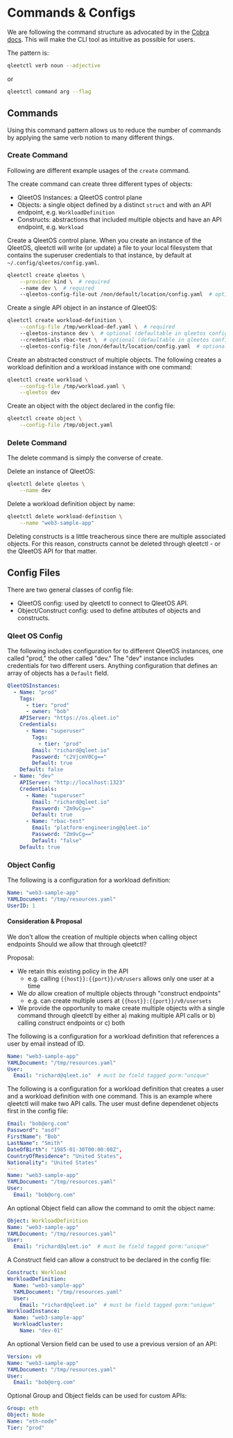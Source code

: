 # Commands & Configs

We are following the command structure as advocated by in the [Cobra
docs](https://cobra.dev/#concepts).  This will make the CLI tool as intuitive as
possible for users.

The pattern is:

```bash
qleetctl verb noun --adjective
```
or

```bash
qleetctl command arg --flag
```

## Commands

Using this command pattern allows us to reduce the number of commands by
applying the same verb notion to many different things.

### Create Command

Following are different example usages of the `create` command.

The create command can create three different types of objects:

* QleetOS Instances: a QleetOS control plane
* Objects: a single object defined by a distinct `struct` and with an API
  endpoint, e.g. `WorkloadDefinition`
* Constructs: abstractions that included multiple objects and have an API
  endpoint, e.g. `Workload`

Create a QleetOS control plane.  When you create an instance of the QleetOS,
qleetctl will write (or update) a file to your local filesystem that contains
the superuser credentials to that instance, by default at
`~/.config/qleetos/config.yaml`.

```bash
qleetctl create qleetos \
    --provider kind \  # required
    --name dev \  # required
    --qleetos-config-file-out /non/default/location/config.yaml  # optional
```

Create a single API object in an instance of QleetOS:

```bash
qleetctl create workload-definition \
    --config-file /tmp/workload-def.yaml \  # required
    --qleetos-instance dev \  # optional (defaultable in qleetos config file)
    --credentials rbac-test \  # optional (defaultable in qleetos config file)
    --qleetos-config-file /non/default/location/config.yaml  # optional (default: ~/.config/qleetos/config.yaml)
```

Create an abstracted construct of multiple objects.  The following creates a
workload definition and a workload instance with one command:

```bash
qleetctl create workload \
    --config-file /tmp/workload.yaml \
    --qleetos dev
```

Create an object with the object declared in the config file:

```bash
qleetctl create object \
    --config-file /tmp/object.yaml
```

### Delete Command

The delete command is simply the converse of create.

Delete an instance of QleetOS:

```bash
qleetctl delete qleetos \
    --name dev
```

Delete a workload definition object by name:

```bash
qleetctl delete workload-definition \
    --name "web3-sample-app"
```

Deleting constructs is a little treacherous since there are multiple associated
objects.  For this reason, constructs cannot be deleted through qleetctl - or
the QleetOS API for that matter.

## Config Files

There are two general classes of config file:

* QleetOS config: used by qleetctl to connect to QleetOS API.
* Object/Construct config: used to define attibutes of objects and constructs.

### Qleet OS Config

The following includes configuration for to different QleetOS instances, one
called "prod," the other called "dev."  The "dev" instance includes credentials
for two different users.  Anything configuration that defines an array of
objects has a `Default` field.

```yaml
QleetOSInstances:
  - Name: "prod"
    Tags:
      - tier: "prod"
      - owner: "bob"
    APIServer: "https://os.qleet.io"
    Credentials:
      - Name: "superuser"
        Tags:
          - tier: "prod"
        Email: "richard@qleet.io"
        Password: "c2VjcmV0Cg=="
        Default: true
    Default: false
  - Name: "dev"
    APIServer: "http://localhost:1323"
    Credentials:
      - Name: "superuser"
        Email: "richard@qleet.io"
        Password: "Zm9vCg=="
        Default: true
      - Name: "rbac-test"
        Email: "platform-engineering@qleet.io"
        Password: "Zm9vCg=="
        Default: "false"
    Default: true
```

### Object Config

The following is a configuration for a workload definition:

```yaml
Name: "web3-sample-app"
YAMLDocument: "/tmp/resources.yaml"
UserID: 1
```

#### Consideration & Proposal

We don't allow the creation of multiple objects when calling object endpoints
Should we allow that through qleetctl?

Proposal:

* We retain this existing policy in the API
    - e.g. calling `{{host}}:{{port}}/v0/users` allows only one user at a time
* We _do_ allow creation of multiple objects through "construct endpoints"
    - e.g. can create multiple users at `{{host}}:{{port}}/v0/usersets`
* We provide the opportunity to make create multiple objects with a single
  command through qleetctl by either a) making multiple API calls or b) calling
  construct endpoints or c) both

The following is a configuration for a workload definition that references a
user by email instead of ID.

```yaml
Name: "web3-sample-app"
YAMLDocument: "/tmp/resources.yaml"
User:
  Email: "richard@qleet.io"  # must be field tagged gorm:"unique"
```

The following is a configuration for a workload definition that creates a user
and a workload definition with one command.  This is an example where qleetctl
will make two API calls.  The user must define dependenet objects first in the
config file:

```yaml
Email: "bob@org.com"
Password": "asdf"
FirstName": "Bob"
LastName": "Smith"
DateOfBirth": "1985-01-30T00:00:00Z",
CountryOfResidence": "United States",
Nationality": "United States"
---
Name: "web3-sample-app"
YAMLDocument: "/tmp/resources.yaml"
User:
  Email: "bob@org.com"
```

An optional Object field can allow the command to omit the object name:

```yaml
Object: WorkloadDefinition
Name: "web3-sample-app"
YAMLDocument: "/tmp/resources.yaml"
User:
  Email: "richard@qleet.io"  # must be field tagged gorm:"unique"
```

A Construct field can allow a construct to be declared in the config file:

```yaml
Construct: Workload
WorkloadDefinition:
  Name: "web3-sample-app"
  YAMLDocument: "/tmp/resources.yaml"
  User:
    Email: "richard@qleet.io"  # must be field tagged gorm:"unique"
WorkloadInstance:
  Name: "web3-sample-app"
  WorkloadCluster:
    Name: "dev-01"
```

An optional Version field can be used to use a previous version of an API:

```yaml
Version: v0
Name: "web3-sample-app"
YAMLDocument: "/tmp/resources.yaml"
User:
  Email: "bob@org.com"
```

Optional Group and Object fields can be used for custom APIs:

```yaml
Group: eth
Object: Node
Name: "eth-node"
Tier: "prod"
```


